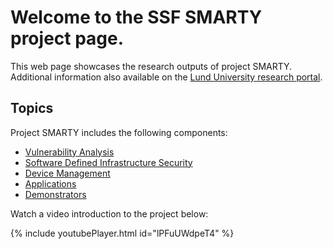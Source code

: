 # Welcome to the SSF SMARTY project page.

This web page showcases the research outputs of project SMARTY.
Additional information also available on the [Lund University research portal](https://portal.research.lu.se/sv/projects/s%C3%A4kra-mjukvaruuppdateringar-f%C3%B6r-den-smarta-staden).

## Topics
Project SMARTY includes the following components:
   * [Vulnerability Analysis](./vulnerability.html)
   * [Software Defined Infrastructure Security](./sdn.html)
   * [Device Management](./devman.html)
   * [Applications](./applications.html)
   * [Demonstrators](./demonstrators.html)

Watch a video introduction to the project below:

{% include youtubePlayer.html id="lPFuUWdpeT4" %}
